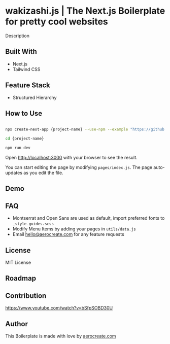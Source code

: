 # wakizashi.js | The Next.js Boilerplate for pretty cool websites

Description

## Built With

- Next.js
- Tailwind CSS

## Feature Stack

- Structured Hierarchy

## How to Use

```bash

npx create-next-app {project-name} --use-npm --example "https://github.com/ubercoolchicken/wakizashi"

cd {project-name}

npm run dev
```

Open [http://localhost:3000](http://localhost:3000) with your browser to see the result.

You can start editing the page by modifying `pages/index.js`. The page auto-updates as you edit the file.

## Demo

## FAQ

- Montserrat and Open Sans are used as default, import preferred fonts to `_style-guides.scss`
- Modify Menu Items by adding your pages in `utils/data.js`
- Email hello@aerocreate.com for any feature requests

## License

MIT License

## Roadmap

## Contribution

https://www.youtube.com/watch?v=bSfpSOBD30U

## Author

This Boilerplate is made with love by [aerocreate.com](https://www.aerocreate.com)
